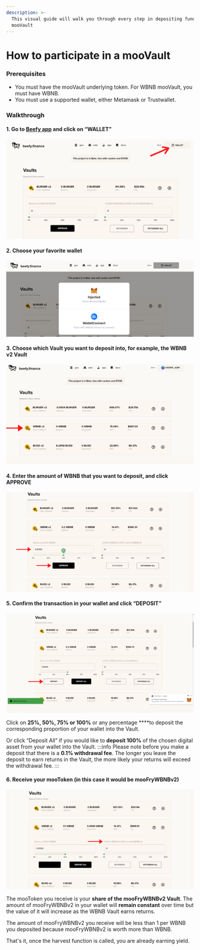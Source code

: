 ```yaml
---
description: >-
  This visual guide will walk you through every step in depositing funds in a
  mooVault
---
```


# How to participate in a mooVault

### Prerequisites

* You must have the mooVault underlying token. For WBNB mooVault, you must have WBNB.
* You must use a supported wallet, either Metamask or Trustwallet.

### Walkthrough

#### 1. Go to [Beefy app](https://app.beefy.finance/) and click on “WALLET”

![](../../.gitbook/assets_ru/wallet.png)

#### 2. Choose your favorite wallet

![](../../.gitbook/assets_ru/wallet-opt.png)

#### 3. Choose which Vault you want to deposit into, for example, the WBNB v2 Vault

![](../../.gitbook/assets_ru/wallet-1-.png)

#### 4. Enter the amount of WBNB that you want to deposit, and click APPROVE

![](../../.gitbook/assets_ru/wallet-2-.png)

#### 5. Confirm the transaction in your wallet and click “DEPOSIT”

![](../../.gitbook/assets_ru/wallet-3-.png)

Click on **25%, 50%, 75% or 100%** or any percentage ****to deposit the corresponding proportion of your wallet into the Vault.

Or click “Deposit All” if you would like to **deposit 100%** of the chosen digital asset from your wallet into the Vault. :::info Please note before you make a deposit that there is a **0.1% withdrawal fee**. The longer you leave the deposit to earn returns in the Vault, the more likely your returns will exceed the withdrawal fee. :::

#### 6. Receive your mooToken \(in this case it would be mooFryWBNBv2\)

![](../../.gitbook/assets_ru/wallet-4-.png)

The mooToken you receive is your **share of the mooFryWBNBv2 Vault**. The amount of mooFryWBNBv2 in your wallet will **remain constant** over time but the value of it will increase as the WBNB Vault earns returns.

The amount of mooFryWBNBv2 you receive will be less than 1 per WBNB you deposited because mooFryWBNBv2 is worth more than WBNB.

That's it, once the harvest function is called, you are already earning yield.

